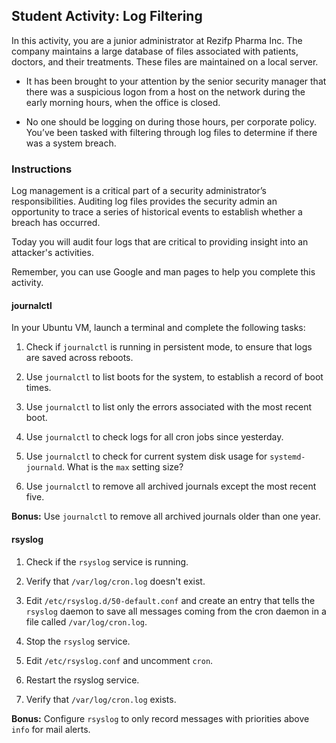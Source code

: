 ## Student Activity: Log Filtering

In this activity, you are a junior administrator at Rezifp Pharma Inc. The company maintains a large database of files associated with patients, doctors, and their treatments. These files are maintained on a local server.

- It has been brought to your attention by the senior security manager that there was a suspicious logon from a host on the network during the early morning hours, when the office is closed.

- No one should be logging on during those hours, per corporate policy. You’ve been tasked with filtering through log files to determine if there was a system breach.


### Instructions

Log management is a critical part of a security administrator’s responsibilities. Auditing log files provides the security admin an opportunity to trace a series of historical events to establish whether a breach has occurred.

Today you will audit four logs that are critical to providing insight into an attacker's activities.

Remember, you can use Google and man pages to help you complete this activity.

#### journalctl

In your Ubuntu VM, launch a terminal and complete the following tasks:
    
1. Check if `journalctl` is running in persistent mode, to ensure that logs are saved across reboots.


2. Use `journalctl` to list boots for the system, to establish a record of boot times.


3. Use `journalctl` to list only the errors associated with the most recent boot.


4. Use `journalctl` to check logs for all cron jobs since yesterday.


5. Use `journalctl` to check for current system disk usage for `systemd-journald`. What is the `max` setting size?


6. Use `journalctl` to remove all archived journals except the most recent five.

**Bonus:** Use `journalctl` to remove all archived journals older than one year.


#### rsyslog

1. Check if the `rsyslog` service is running.

2. Verify that `/var/log/cron.log` doesn't exist.

3.   Edit `/etc/rsyslog.d/50-default.conf` and create an entry that tells the `rsyslog` daemon to save all messages coming from the cron daemon in a file called `/var/log/cron.log`.

4. Stop the `rsyslog` service.

5. Edit `/etc/rsyslog.conf` and uncomment `cron`.

6. Restart the rsyslog service.

7. Verify that `/var/log/cron.log` exists.

**Bonus:** Configure `rsyslog` to only record messages with priorities above `info` for mail alerts.
